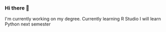 ### Hi there 👋
I'm currently working on my degree.
Currently learning R Studio
I will learn Python next semester

<!--
**teddyrb/teddyrb** is a ✨ _special_ ✨ repository because its `README.md` (this file) appears on your GitHub profile.

Here are some ideas to get you started:

- 🔭 I’m currently working on my degree.
- 🌱 I’m currently learning R Studio
- 👯 I’m looking to collaborate on ...
- 🤔 I’m looking for help with finding jobs in regards to data analytics.
- 💬 Ask me about ...
- 📫 How to reach me: 
- 😄 Pronouns: ...
- ⚡ Fun fact: I'm learning python next semester
-->
